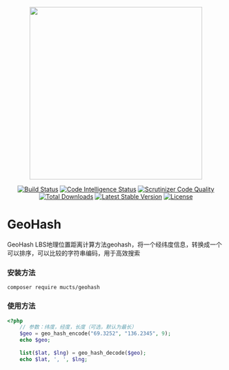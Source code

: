 <p align="center"><img src="https://images.mucts.com/image/exp_def_white.png" width="400"></p>
<p align="center">
    <a href="https://scrutinizer-ci.com/g/mucts/laravel-geohash"><img src="https://scrutinizer-ci.com/g/mucts/laravel-geohash/badges/build.png" alt="Build Status"></a>
    <a href="https://scrutinizer-ci.com/g/mucts/laravel-geohash"><img src="https://scrutinizer-ci.com/g/mucts/laravel-geohash/badges/code-intelligence.svg" alt="Code Intelligence Status"></a>
    <a href="https://scrutinizer-ci.com/g/mucts/laravel-geohash"><img src="https://scrutinizer-ci.com/g/mucts/laravel-geohash/badges/quality-score.png" alt="Scrutinizer Code Quality"></a>
    <a href="https://packagist.org/packages/mucts/laravel-geohash"><img src="https://poser.pugx.org/mucts/laravel-geohash/d/total.svg" alt="Total Downloads"></a>
    <a href="https://packagist.org/packages/mucts/laravel-geohash"><img src="https://poser.pugx.org/mucts/laravel-geohash/v/stable.svg" alt="Latest Stable Version"></a>
    <a href="https://packagist.org/packages/mucts/laravel-geohash"><img src="https://poser.pugx.org/mucts/laravel-geohash/license.svg" alt="License"></a>
</p>

# GeoHash

GeoHash LBS地理位置距离计算方法geohash，将一个经纬度信息，转换成一个可以排序，可以比较的字符串编码，用于高效搜索


### 安装方法 ###

```shell
composer require mucts/geohash
```

### 使用方法 ###


```php
<?php
    // 参数：纬度，经度，长度（可选，默认为最长）
    $geo = geo_hash_encode("69.3252", "136.2345", 9);
    echo $geo;
        
    list($lat, $lng) = geo_hash_decode($geo);
    echo $lat, ', ', $lng;

```

